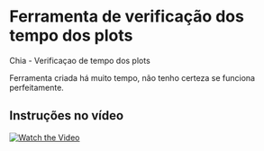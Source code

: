 # Ferramenta de verificação dos tempo dos plots

Chia - Verificaçao de tempo dos plots

Ferramenta criada há muito tempo, não tenho certeza se funciona perfeitamente.

## Instruções no vídeo
[![Watch the Video](http://img.youtube.com/vi/sq43F81dB38/0.jpg)](https://www.youtube.com/watch?v=sq43F81dB38)

